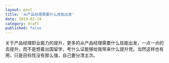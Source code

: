 ```yaml
---
layout: post
title: '从产品经理需要什么技能出发'
date: 2019-02-19
category: draft
published: false
---
```


关于产品经理职业能力的提升，更多的从产品经理需要什么技能出发，一点一点的去提升，而不是想着出国留学，考什么证能够给我带来什么提升党。当然这样也有用，只是目标性没有那么强，自己要分清主次。
